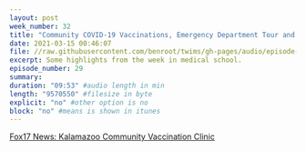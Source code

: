 ```yaml
---
layout: post
week_number: 32
title: "Community COVID-19 Vaccinations, Emergency Department Tour and Research, Anatomy Practical Exam Preview "
date: 2021-03-15 00:46:07
file: //raw.githubusercontent.com/benroot/twims/gh-pages/audio/episode-29.mp3
excerpt: Some highlights from the week in medical school.
episode_number: 29
summary: 
duration: "09:53" #audio length in min
length: "9570550" #filesize in byte
explicit: "no" #other option is no
block: "no" #means is shown in itunes
---
```



[Fox17 News: Kalamazoo Community Vaccination Clinic](https://www.fox17online.com/news/local-pharmacy-nonprofits-bring-2-500-vaccine-doses-to-underserved-kalamazoo-county-neighborhoods)
